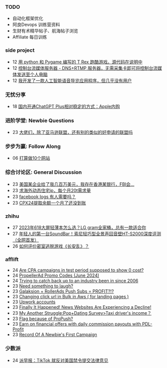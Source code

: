 ### TODO
-  自动化框架优化
-  阿良Devops 训练营资料
-  生财有术精华帖子、航海帖子浏览
-  Affiliate 每日训练

### side project
<!-- sideproject:START -->
-  12 [用 python 和 Pygame 编写的 T Rex 跑酷游戏。源代码在说明中](https://www.youtube.com/watch?v=pZySIXSelCA)
-  12 [控制台流媒体服务器 - DNS+RTMP 服务器，无需采集卡即可将控制台流媒体发送至个人电脑](https://github.com/Aioros/console-streaming-server)
-  12 [我开发了一款人工智能语音导览应用程序，但几乎没有用户](https://www.reddit.com/r/SideProject/comments/18gpp0e/ive_built_an_ai_audio_tour_app_but_have_almost_no/)<!-- sideproject:END -->


### 无忧分享
<!-- ruyo:START -->
-  18 [国内开通ChatGPT Plus相对稳定的方式：Apple内购](https://51.ruyo.net/18681.html)<!-- ruyo:END -->

### 进阶学堂: Newbie Questions
<!-- advertcn1:START -->
-  23 [大佬们，除了亚马逊联盟，还有别的类似的好申请的联盟吗](https://www.advertcn.com/thread-115469-1-1.html)<!-- advertcn1:END -->

### 步步为赢: Follow Along
<!-- advertcn2:START -->
-  06 [打算做10个网站](https://www.advertcn.com/thread-115247-1-1.html)<!-- advertcn2:END -->

### 综合讨论区: General Discussion
<!-- advertcn3:START -->
-  23 [美国某企业给了我几百万美元，我存在香港某银行，FBI会...](https://www.advertcn.com/thread-115471-1-1.html)
-  23 [求海外动态住宅ip，每个月20t需求量](https://www.advertcn.com/thread-115470-1-1.html)
-  23 [facebook logs 有人需要吗？](https://www.advertcn.com/thread-115466-1-1.html)
-  23 [CPX24提取余额一个月了还没到账](https://www.advertcn.com/thread-115465-1-1.html)<!-- advertcn3:END -->


### zhihu
<!-- zhihu:START -->
-  27 [2023年618大屏轻薄本怎么选？LG gram全家桶，总有一款适合你](http://zhuanlan.zhihu.com/p/632641888?utm_campaign=rss&utm_medium=rss&utm_source=rss&utm_content=title)
-  27 [年轻人的第一台SoundBar！索尼轻巧型全景声回音壁HT-S2000深度评测（全网首发）](http://zhuanlan.zhihu.com/p/630990296?utm_campaign=rss&utm_medium=rss&utm_source=rss&utm_content=title)
-  26 [如何评价密室逃脱游戏《长安乱》？](http://www.zhihu.com/question/563950552/answer/3045961312?utm_campaign=rss&utm_medium=rss&utm_source=rss&utm_content=title)<!-- zhihu:END -->

### afflift
<!-- afflift:START -->
-  24 [Are CPA campaigns in test period supposed to show 0 cost?](https://afflift.com/f/threads/are-cpa-campaigns-in-test-period-supposed-to-show-0-cost.13331/)
-  24 [PropellerAd Promo Codes &lpar;June 2024&rpar;](https://afflift.com/f/threads/propellerad-promo-codes-june-2024.13246/)
-  24 [Trying to catch back up to an industry been in since 2006](https://afflift.com/f/threads/trying-to-catch-back-up-to-an-industry-been-in-since-2006.13299/)
-  23 [Need something to laugh?](https://afflift.com/f/threads/need-something-to-laugh.13329/)
-  23 [Galaksion + RollerAds Push Subs = PROFIT?!?](https://afflift.com/f/threads/galaksion-rollerads-push-subs-profit.13030/)
-  23 [Changing click url in Bulk in Aws &lpar; for landing pages &rpar;](https://afflift.com/f/threads/changing-click-url-in-bulk-in-aws-for-landing-pages.13328/)
-  23 [Upwork accounts](https://afflift.com/f/threads/upwork-accounts.13330/)
-  23 [Finally It Happened! News Websites Are Experiencing a Decline!](https://afflift.com/f/threads/finally-it-happened-news-websites-are-experiencing-a-decline.13090/)
-  23 [My Another Struggle:Pop+Dating Survey&gt;Taxi driver&#39;s income？](https://afflift.com/f/threads/my-another-struggle-pop-dating-survey-taxi-drivers-income%EF%BC%9F.13190/)
-  23 [Flag because of ProPush?](https://afflift.com/f/threads/flag-because-of-propush.13312/)
-  23 [Earn on financial offers with daily commission payouts with PDL-Profit](https://afflift.com/f/threads/earn-on-financial-offers-with-daily-commission-payouts-with-pdl-profit.13326/)
-  23 [Record Of A Newbie&#39;s First Campaign](https://afflift.com/f/threads/record-of-a-newbies-first-campaign.12826/)<!-- afflift:END -->

### 少数派
<!-- sspai:START -->
-  24 [派早报：TikTok 就反对美国禁令提交法律意见](https://sspai.com/post/89868)<!-- sspai:END -->
